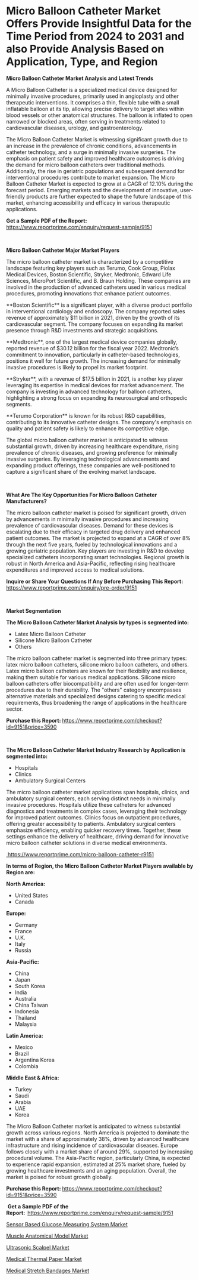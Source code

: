 <p><h1>Micro Balloon Catheter Market Offers Provide Insightful Data for the Time Period from 2024 to 2031 and also Provide Analysis Based on Application, Type, and Region</h1></p><p><strong>Micro Balloon Catheter Market Analysis and Latest Trends</strong></p>
<p><p>A Micro Balloon Catheter is a specialized medical device designed for minimally invasive procedures, primarily used in angioplasty and other therapeutic interventions. It comprises a thin, flexible tube with a small inflatable balloon at its tip, allowing precise delivery to target sites within blood vessels or other anatomical structures. The balloon is inflated to open narrowed or blocked areas, often serving in treatments related to cardiovascular diseases, urology, and gastroenterology.</p><p>The Micro Balloon Catheter Market is witnessing significant growth due to an increase in the prevalence of chronic conditions, advancements in catheter technology, and a surge in minimally invasive surgeries. The emphasis on patient safety and improved healthcare outcomes is driving the demand for micro balloon catheters over traditional methods. Additionally, the rise in geriatric populations and subsequent demand for interventional procedures contribute to market expansion. The Micro Balloon Catheter Market is expected to grow at a CAGR of 12.10% during the forecast period. Emerging markets and the development of innovative, user-friendly products are further expected to shape the future landscape of this market, enhancing accessibility and efficacy in various therapeutic applications.</p></p>
<p><strong>Get a Sample PDF of the Report:&nbsp;</strong> <a href="https://www.reportprime.com/enquiry/request-sample/9151?utm_campaign=63&utm_medium=2&utm_source=Github&utm_content=ia&utm_term=05112024&utm_id=micro-balloon-catheter">https://www.reportprime.com/enquiry/request-sample/9151</a></p>
<p>&nbsp;</p>
<p><strong>Micro Balloon Catheter Major Market Players</strong></p>
<p><p>The micro balloon catheter market is characterized by a competitive landscape featuring key players such as Terumo, Cook Group, Piolax Medical Devices, Boston Scientific, Stryker, Medtronic, Edward Life Sciences, MicroPort Scientific, and B. Braun Holding. These companies are involved in the production of advanced catheters used in various medical procedures, promoting innovations that enhance patient outcomes.</p><p>**Boston Scientific** is a significant player, with a diverse product portfolio in interventional cardiology and endoscopy. The company reported sales revenue of approximately $11 billion in 2021, driven by the growth of its cardiovascular segment. The company focuses on expanding its market presence through R&D investments and strategic acquisitions.</p><p>**Medtronic**, one of the largest medical device companies globally, reported revenue of $30.12 billion for the fiscal year 2022. Medtronic’s commitment to innovation, particularly in catheter-based technologies, positions it well for future growth. The increasing demand for minimally invasive procedures is likely to propel its market footprint.</p><p>**Stryker**, with a revenue of $17.5 billion in 2021, is another key player leveraging its expertise in medical devices for market advancement. The company is investing in advanced technology for balloon catheters, highlighting a strong focus on expanding its neurosurgical and orthopedic segments.</p><p>**Terumo Corporation** is known for its robust R&D capabilities, contributing to its innovative catheter designs. The company's emphasis on quality and patient safety is likely to enhance its competitive edge. </p><p>The global micro balloon catheter market is anticipated to witness substantial growth, driven by increasing healthcare expenditure, rising prevalence of chronic diseases, and growing preference for minimally invasive surgeries. By leveraging technological advancements and expanding product offerings, these companies are well-positioned to capture a significant share of the evolving market landscape.</p></p>
<p>&nbsp;</p>
<p><strong>What Are The Key Opportunities For Micro Balloon Catheter Manufacturers?</strong></p>
<p><p>The micro balloon catheter market is poised for significant growth, driven by advancements in minimally invasive procedures and increasing prevalence of cardiovascular diseases. Demand for these devices is escalating due to their efficacy in targeted drug delivery and enhanced patient outcomes. The market is projected to expand at a CAGR of over 8% through the next five years, fueled by technological innovations and a growing geriatric population. Key players are investing in R&D to develop specialized catheters incorporating smart technologies. Regional growth is robust in North America and Asia-Pacific, reflecting rising healthcare expenditures and improved access to medical solutions.</p></p>
<p><strong>Inquire or Share Your Questions If Any Before Purchasing This Report:</strong> <a href="https://www.reportprime.com/enquiry/pre-order/9151?utm_campaign=63&utm_medium=2&utm_source=Github&utm_content=ia&utm_term=05112024&utm_id=micro-balloon-catheter">https://www.reportprime.com/enquiry/pre-order/9151</a></p>
<p>&nbsp;</p>
<p><strong>Market Segmentation</strong></p>
<p><strong>The Micro Balloon Catheter Market Analysis by types is segmented into:</strong></p>
<p><ul><li>Latex Micro Balloon Catheter</li><li>Silicone Micro Balloon Catheter</li><li>Others</li></ul></p>
<p><p>The micro balloon catheter market is segmented into three primary types: latex micro balloon catheters, silicone micro balloon catheters, and others. Latex micro balloon catheters are known for their flexibility and resilience, making them suitable for various medical applications. Silicone micro balloon catheters offer biocompatibility and are often used for longer-term procedures due to their durability. The "others" category encompasses alternative materials and specialized designs catering to specific medical requirements, thus broadening the range of applications in the healthcare sector.</p></p>
<p><strong>Purchase this Report:&nbsp;</strong><a href="https://www.reportprime.com/checkout?id=9151&price=3590&utm_campaign=63&utm_medium=2&utm_source=Github&utm_content=ia&utm_term=05112024&utm_id=micro-balloon-catheter">https://www.reportprime.com/checkout?id=9151&price=3590</a></p>
<p>&nbsp;</p>
<p><strong>The Micro Balloon Catheter Market Industry Research by Application is segmented into:</strong></p>
<p><ul><li>Hospitals</li><li>Clinics</li><li>Ambulatory Surgical Centers</li></ul></p>
<p><p>The micro balloon catheter market applications span hospitals, clinics, and ambulatory surgical centers, each serving distinct needs in minimally invasive procedures. Hospitals utilize these catheters for advanced diagnostics and treatments in complex cases, leveraging their technology for improved patient outcomes. Clinics focus on outpatient procedures, offering greater accessibility to patients. Ambulatory surgical centers emphasize efficiency, enabling quicker recovery times. Together, these settings enhance the delivery of healthcare, driving demand for innovative micro balloon catheter solutions in diverse medical environments.</p></p>
<p><a href="https://www.reportprime.com/micro-balloon-catheter-r9151?utm_campaign=63&utm_medium=2&utm_source=Github&utm_content=ia&utm_term=05112024&utm_id=micro-balloon-catheter">&nbsp;https://www.reportprime.com/micro-balloon-catheter-r9151</a></p>
<p><strong>In terms of Region, the Micro Balloon Catheter Market Players available by Region are:</strong></p>
<p>
    <p> <strong> North America: </strong>
        <ul>
            <li>United States</li>
            <li>Canada</li>
        </ul>
        </p> 
    <p> <strong> Europe: </strong>
        <ul>
            <li>Germany</li>
            <li>France</li>
            <li>U.K.</li>
            <li>Italy</li>
            <li>Russia</li>
        </ul>
        </p> 
    <p> <strong> Asia-Pacific: </strong>
        <ul>
            <li>China</li>
            <li>Japan</li>
            <li>South Korea</li>
            <li>India</li>
            <li>Australia</li>
            <li>China Taiwan</li>
            <li>Indonesia</li>
            <li>Thailand</li>
            <li>Malaysia</li>
        </ul>
        </p> 
    <p> <strong> Latin America: </strong>
        <ul>
            <li>Mexico</li>
            <li>Brazil</li>
            <li>Argentina Korea</li>
            <li>Colombia</li>
        </ul>
        </p> 
    <p> <strong> Middle East & Africa: </strong>
        <ul>
            <li>Turkey</li>
            <li>Saudi</li>
            <li>Arabia</li>
            <li>UAE</li>
            <li>Korea</li>
        </ul>
    </p>
    </p>
<p><p>The Micro Balloon Catheter market is anticipated to witness substantial growth across various regions. North America is projected to dominate the market with a share of approximately 38%, driven by advanced healthcare infrastructure and rising incidence of cardiovascular diseases. Europe follows closely with a market share of around 29%, supported by increasing procedural volume. The Asia-Pacific region, particularly China, is expected to experience rapid expansion, estimated at 25% market share, fueled by growing healthcare investments and an aging population. Overall, the market is poised for robust growth globally.</p></p>
<p><strong>Purchase this Report: </strong><a href="https://www.reportprime.com/checkout?id=9151&price=3590&utm_campaign=63&utm_medium=2&utm_source=Github&utm_content=ia&utm_term=05112024&utm_id=micro-balloon-catheter">https://www.reportprime.com/checkout?id=9151&price=3590</a></p>
<p>&nbsp;<strong>Get a Sample PDF of the Report:&nbsp;&nbsp;</strong><a href="https://www.reportprime.com/enquiry/request-sample/9151?utm_campaign=63&utm_medium=2&utm_source=Github&utm_content=ia&utm_term=05112024&utm_id=micro-balloon-catheter">https://www.reportprime.com/enquiry/request-sample/9151</a></p>
<p><strong></strong></p>
<p><p><a href="https://github.com/abbiewimld/Market-Research-Report-List-1/blob/main/sensor-based-glucose-measuring-system-market.md?utm_campaign=63&utm_medium=2&utm_source=Github&utm_content=ia&utm_term=05112024&utm_id=micro-balloon-catheter">Sensor Based Glucose Measuring System Market</a></p><p><a href="https://issuu.com/reportprime-2/docs/muscle-anatomical-model-market-size_a7ddd207e78433?utm_campaign=63&utm_medium=2&utm_source=Github&utm_content=ia&utm_term=05112024&utm_id=micro-balloon-catheter">Muscle Anatomical Model Market</a></p><p><a href="https://issuu.com/reportprime-2/docs/ultrasonic-scalpel-market-size-2030_005956126a8667?utm_campaign=63&utm_medium=2&utm_source=Github&utm_content=ia&utm_term=05112024&utm_id=micro-balloon-catheter">Ultrasonic Scalpel Market</a></p><p><a href="https://issuu.com/reportprime-2/docs/medical-thermal-paper-market-size-2_4eb3de9d3feba7?utm_campaign=63&utm_medium=2&utm_source=Github&utm_content=ia&utm_term=05112024&utm_id=micro-balloon-catheter">Medical Thermal Paper Market</a></p><p><a href="https://github.com/MCGEE-CRANECaitlyn/Market-Research-Report-List-1/blob/main/medical-stretch-bandages-market.md?utm_campaign=63&utm_medium=2&utm_source=Github&utm_content=ia&utm_term=05112024&utm_id=micro-balloon-catheter">Medical Stretch Bandages Market</a></p></p>